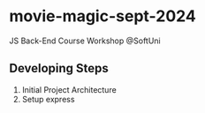 # movie-magic-sept-2024
JS Back-End Course Workshop @SoftUni


## Developing Steps
 1. Initial Project Architecture
 2. Setup express
